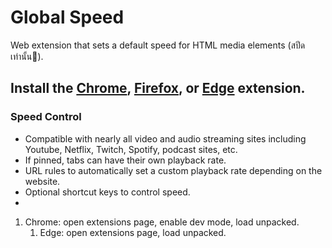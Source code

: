 # Global Speed
Web extension that sets a default speed for HTML media elements      (สปีดเท่านั้น🧭). 

## Install the [Chrome](https://chrome.google.com/webstore/detail/global-speed-youtube-netf/jpbjcnkcffbooppibceonlgknpkniiff), [Firefox](https://addons.mozilla.org/firefox/addon/global-speed/), or [Edge](https://microsoftedge.microsoft.com/addons/detail/mjhlabbcmjflkpjknnicihkfnmbdfced) extension. 

### Speed Control 
- Compatible with nearly all video and audio streaming sites including Youtube, Netflix, Twitch, Spotify, podcast sites, etc. 
- If pinned, tabs can have their own playback rate.
- URL rules to automatically set a custom playback rate depending on the website. 
- Optional shortcut keys to control speed.
- 
1. Chrome: open extensions page, enable dev mode, load unpacked. 
   1. Edge: open extensions page, load unpacked.
